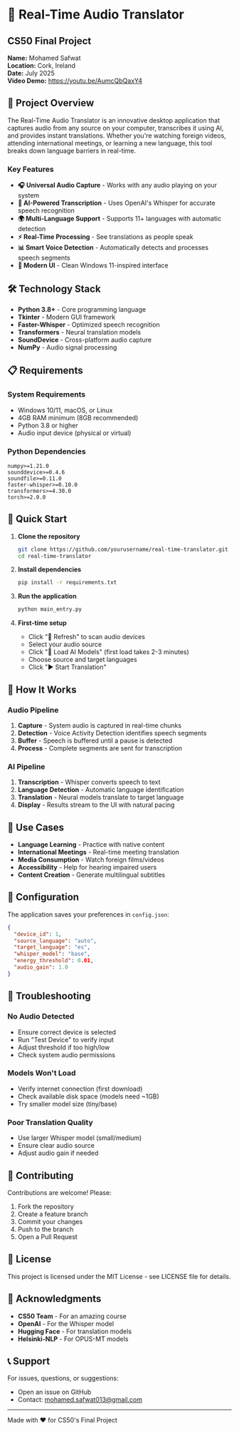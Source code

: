 # 🎤 Real-Time Audio Translator

## CS50 Final Project

**Name:** Mohamed Safwat  
**Location:** Cork, Ireland  
**Date:** July 2025  
**Video Demo:** https://youtu.be/AumcQbQaxY4

## 🌟 Project Overview

The Real-Time Audio Translator is an innovative desktop application that captures audio from any source on your computer, transcribes it using AI, and provides instant translations. Whether you're watching foreign videos, attending international meetings, or learning a new language, this tool breaks down language barriers in real-time.

### Key Features

- **🎧 Universal Audio Capture** - Works with any audio playing on your system
- **🤖 AI-Powered Transcription** - Uses OpenAI's Whisper for accurate speech recognition
- **🌍 Multi-Language Support** - Supports 11+ languages with automatic detection
- **⚡ Real-Time Processing** - See translations as people speak
- **📊 Smart Voice Detection** - Automatically detects and processes speech segments
- **🎨 Modern UI** - Clean Windows 11-inspired interface

## 🛠️ Technology Stack

- **Python 3.8+** - Core programming language
- **Tkinter** - Modern GUI framework
- **Faster-Whisper** - Optimized speech recognition
- **Transformers** - Neural translation models
- **SoundDevice** - Cross-platform audio capture
- **NumPy** - Audio signal processing

## 📋 Requirements

### System Requirements
- Windows 10/11, macOS, or Linux
- 4GB RAM minimum (8GB recommended)
- Python 3.8 or higher
- Audio input device (physical or virtual)

### Python Dependencies
```
numpy>=1.21.0
sounddevice>=0.4.6
soundfile>=0.11.0
faster-whisper>=0.10.0
transformers>=4.30.0
torch>=2.0.0
```

## 🚀 Quick Start

1. **Clone the repository**
   ```bash
   git clone https://github.com/yourusername/real-time-translator.git
   cd real-time-translator
   ```

2. **Install dependencies**
   ```bash
   pip install -r requirements.txt
   ```

3. **Run the application**
   ```bash
   python main_entry.py
   ```

4. **First-time setup**
   - Click "🔄 Refresh" to scan audio devices
   - Select your audio source
   - Click "🤖 Load AI Models" (first load takes 2-3 minutes)
   - Choose source and target languages
   - Click "▶️ Start Translation"

## 📖 How It Works

### Audio Pipeline
1. **Capture** - System audio is captured in real-time chunks
2. **Detection** - Voice Activity Detection identifies speech segments
3. **Buffer** - Speech is buffered until a pause is detected
4. **Process** - Complete segments are sent for transcription

### AI Pipeline
1. **Transcription** - Whisper converts speech to text
2. **Language Detection** - Automatic language identification
3. **Translation** - Neural models translate to target language
4. **Display** - Results stream to the UI with natural pacing

## 🎯 Use Cases

- **Language Learning** - Practice with native content
- **International Meetings** - Real-time meeting translation
- **Media Consumption** - Watch foreign films/videos
- **Accessibility** - Help for hearing impaired users
- **Content Creation** - Generate multilingual subtitles

## 🔧 Configuration

The application saves your preferences in `config.json`:

```json
{
  "device_id": 1,
  "source_language": "auto",
  "target_language": "es",
  "whisper_model": "base",
  "energy_threshold": 0.01,
  "audio_gain": 1.0
}
```

## 🐛 Troubleshooting

### No Audio Detected
- Ensure correct device is selected
- Run "Test Device" to verify input
- Adjust threshold if too high/low
- Check system audio permissions

### Models Won't Load
- Verify internet connection (first download)
- Check available disk space (models need ~1GB)
- Try smaller model size (tiny/base)

### Poor Translation Quality
- Use larger Whisper model (small/medium)
- Ensure clear audio source
- Adjust audio gain if needed

## 🤝 Contributing

Contributions are welcome! Please:
1. Fork the repository
2. Create a feature branch
3. Commit your changes
4. Push to the branch
5. Open a Pull Request

## 📄 License

This project is licensed under the MIT License - see LICENSE file for details.

## 🙏 Acknowledgments

- **CS50 Team** - For an amazing course
- **OpenAI** - For the Whisper model
- **Hugging Face** - For translation models
- **Helsinki-NLP** - For OPUS-MT models

## 📞 Support

For issues, questions, or suggestions:
- Open an issue on GitHub
- Contact: mohamed.safwat013@gmail.com

---

Made with ❤️ for CS50's Final Project
